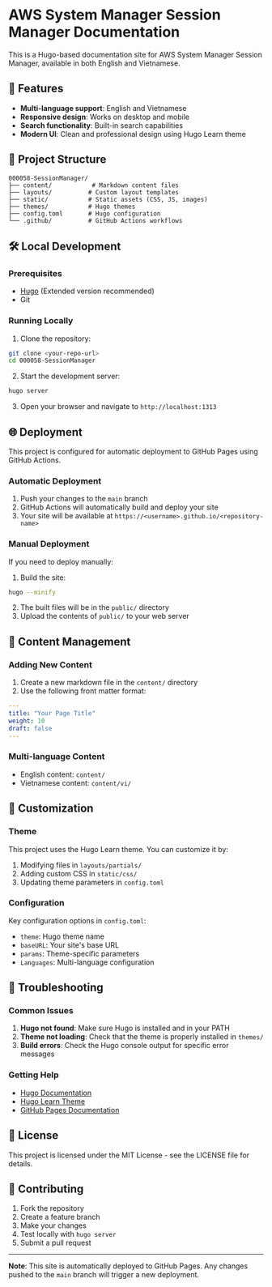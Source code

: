 # AWS System Manager Session Manager Documentation

This is a Hugo-based documentation site for AWS System Manager Session Manager, available in both English and Vietnamese.

## 🚀 Features

- **Multi-language support**: English and Vietnamese
- **Responsive design**: Works on desktop and mobile
- **Search functionality**: Built-in search capabilities
- **Modern UI**: Clean and professional design using Hugo Learn theme

## 📁 Project Structure

```
000058-SessionManager/
├── content/           # Markdown content files
├── layouts/          # Custom layout templates
├── static/           # Static assets (CSS, JS, images)
├── themes/           # Hugo themes
├── config.toml       # Hugo configuration
└── .github/          # GitHub Actions workflows
```

## 🛠️ Local Development

### Prerequisites

- [Hugo](https://gohugo.io/installation/) (Extended version recommended)
- Git

### Running Locally

1. Clone the repository:
```bash
git clone <your-repo-url>
cd 000058-SessionManager
```

2. Start the development server:
```bash
hugo server
```

3. Open your browser and navigate to `http://localhost:1313`

## 🌐 Deployment

This project is configured for automatic deployment to GitHub Pages using GitHub Actions.

### Automatic Deployment

1. Push your changes to the `main` branch
2. GitHub Actions will automatically build and deploy your site
3. Your site will be available at `https://<username>.github.io/<repository-name>`

### Manual Deployment

If you need to deploy manually:

1. Build the site:
```bash
hugo --minify
```

2. The built files will be in the `public/` directory
3. Upload the contents of `public/` to your web server

## 📝 Content Management

### Adding New Content

1. Create a new markdown file in the `content/` directory
2. Use the following front matter format:

```yaml
---
title: "Your Page Title"
weight: 10
draft: false
---
```

### Multi-language Content

- English content: `content/`
- Vietnamese content: `content/vi/`

## 🎨 Customization

### Theme

This project uses the Hugo Learn theme. You can customize it by:

1. Modifying files in `layouts/partials/`
2. Adding custom CSS in `static/css/`
3. Updating theme parameters in `config.toml`

### Configuration

Key configuration options in `config.toml`:

- `theme`: Hugo theme name
- `baseURL`: Your site's base URL
- `params`: Theme-specific parameters
- `Languages`: Multi-language configuration

## 🔧 Troubleshooting

### Common Issues

1. **Hugo not found**: Make sure Hugo is installed and in your PATH
2. **Theme not loading**: Check that the theme is properly installed in `themes/`
3. **Build errors**: Check the Hugo console output for specific error messages

### Getting Help

- [Hugo Documentation](https://gohugo.io/documentation/)
- [Hugo Learn Theme](https://themes.gohugo.io/hugo-theme-learn/)
- [GitHub Pages Documentation](https://docs.github.com/en/pages)

## 📄 License

This project is licensed under the MIT License - see the LICENSE file for details.

## 🤝 Contributing

1. Fork the repository
2. Create a feature branch
3. Make your changes
4. Test locally with `hugo server`
5. Submit a pull request

---

**Note**: This site is automatically deployed to GitHub Pages. Any changes pushed to the `main` branch will trigger a new deployment. 